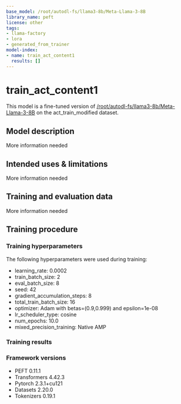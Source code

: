 ```yaml
---
base_model: /root/autodl-fs/llama3-8b/Meta-Llama-3-8B
library_name: peft
license: other
tags:
- llama-factory
- lora
- generated_from_trainer
model-index:
- name: train_act_content1
  results: []
---
```


<!-- This model card has been generated automatically according to the information the Trainer had access to. You
should probably proofread and complete it, then remove this comment. -->

# train_act_content1

This model is a fine-tuned version of [/root/autodl-fs/llama3-8b/Meta-Llama-3-8B](https://huggingface.co//root/autodl-fs/llama3-8b/Meta-Llama-3-8B) on the act_train_modified dataset.

## Model description

More information needed

## Intended uses & limitations

More information needed

## Training and evaluation data

More information needed

## Training procedure

### Training hyperparameters

The following hyperparameters were used during training:
- learning_rate: 0.0002
- train_batch_size: 2
- eval_batch_size: 8
- seed: 42
- gradient_accumulation_steps: 8
- total_train_batch_size: 16
- optimizer: Adam with betas=(0.9,0.999) and epsilon=1e-08
- lr_scheduler_type: cosine
- num_epochs: 10.0
- mixed_precision_training: Native AMP

### Training results



### Framework versions

- PEFT 0.11.1
- Transformers 4.42.3
- Pytorch 2.3.1+cu121
- Datasets 2.20.0
- Tokenizers 0.19.1